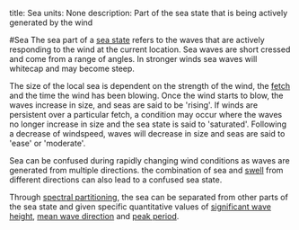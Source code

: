 title: Sea
units: None
description: Part of the sea state that is being actively generated by the wind

#Sea
The sea part of a [sea state](?sea-state) refers to the waves that are actively responding to the wind at the current location. Sea waves are short cressed and come from a range of angles. In stronger winds sea waves will whitecap and may become steep.

The size of the local sea is dependent on the strength of the wind, the [fetch](?fetch) and the time the wind has been blowing. Once the wind starts to blow, the waves increase in size, and seas are said to be 'rising'. If winds are persistent over a particular fetch, a condition may occur where the waves no longer increase in size and the sea state is said to 'saturated'. Following a decrease of windspeed, waves will decrease in size and seas are said to 'ease' or 'moderate'.

Sea can be confused during rapidly changing wind conditions as waves are generated from multiple directions. the combination of sea and [swell](?swell) from different directions can also lead to a confused sea state.

Through [spectral partitioning](?spectral-partitioning), the sea can be separated from other parts of the sea state and given specific quantitative values of [significant wave height](?significant-wave-height), [mean wave direction](?mean-wave-direction) and [peak period](?peak-period).
